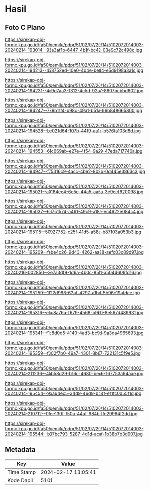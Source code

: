 # Hasil

## Foto C Plano

https://sirekap-obj-formc.kpu.go.id/fa50/pemilu/pdpr/51/02/07/20/14/5102072014003-20240214-193014--92a3af1b-6447-4b1f-bc42-03e9c72c498c.jpg

https://sirekap-obj-formc.kpu.go.id/fa50/pemilu/pdpr/51/02/07/20/14/5102072014003-20240214-194213--458752ed-10e0-4b4e-be84-e5d9198a3a1c.jpg

https://sirekap-obj-formc.kpu.go.id/fa50/pemilu/pdpr/51/02/07/20/14/5102072014003-20240214-194231--4c9d7aa3-1312-4c5d-92a7-8807bcbbd602.jpg

https://sirekap-obj-formc.kpu.go.id/fa50/pemilu/pdpr/51/02/07/20/14/5102072014003-20240214-194247--739b11f4-b98c-49a1-b51a-96b848665800.jpg

https://sirekap-obj-formc.kpu.go.id/fa50/pemilu/pdpr/51/02/07/20/14/5102072014003-20240214-194528--be021d64-107b-44f9-aa1a-b576fa103d8d.jpg

https://sirekap-obj-formc.kpu.go.id/fa50/pemilu/pdpr/51/02/07/20/14/5102072014003-20240214-194553--61c669ab-e27e-4f54-9a29-47eda717746a.jpg

https://sirekap-obj-formc.kpu.go.id/fa50/pemilu/pdpr/51/02/07/20/14/5102072014003-20240214-194947--f75316c9-4acc-4be2-809b-0d445e3863c3.jpg

https://sirekap-obj-formc.kpu.go.id/fa50/pemilu/pdpr/51/02/07/20/14/5102072014003-20240214-195021--a0164ee4-6e5e-44a5-aa6a-3e9ecf620098.jpg

https://sirekap-obj-formc.kpu.go.id/fa50/pemilu/pdpr/51/02/07/20/14/5102072014003-20240214-195037--66751574-a461-49c9-a18e-ec4622e084c4.jpg

https://sirekap-obj-formc.kpu.go.id/fa50/pemilu/pdpr/51/02/07/20/14/5102072014003-20240214-195115--50927752-c25f-41d5-a58e-b87103a053b3.jpg

https://sirekap-obj-formc.kpu.go.id/fa50/pemilu/pdpr/51/02/07/20/14/5102072014003-20240214-195209--febe4c26-9d43-4262-aa88-aefc03c89d97.jpg

https://sirekap-obj-formc.kpu.go.id/fa50/pemilu/pdpr/51/02/07/20/14/5102072014003-20240216-002850--3e7a3df9-1d6a-4b0c-85f1-a5044609fd16.jpg

https://sirekap-obj-formc.kpu.go.id/fa50/pemilu/pdpr/51/02/07/20/14/5102072014003-20240214-195259--1f22d988-62af-4297-a1bd-5b96c19afdce.jpg

https://sirekap-obj-formc.kpu.go.id/fa50/pemilu/pdpr/51/02/07/20/14/5102072014003-20240214-195316--e5c8a76a-f679-4568-b9b0-8e567d489931.jpg

https://sirekap-obj-formc.kpu.go.id/fa50/pemilu/pdpr/51/02/07/20/14/5102072014003-20240214-195341--f1c8d0d5-4140-4ad3-bc9d-9a3da4965693.jpg

https://sirekap-obj-formc.kpu.go.id/fa50/pemilu/pdpr/51/02/07/20/14/5102072014003-20240214-195359--f302f7b0-49a7-4301-8b67-722131c5f9e5.jpg

https://sirekap-obj-formc.kpu.go.id/fa50/pemilu/pdpr/51/02/07/20/14/5102072014003-20240214-211236--45b58d29-b16c-4680-bec6-167753a94aae.jpg

https://sirekap-obj-formc.kpu.go.id/fa50/pemilu/pdpr/51/02/07/20/14/5102072014003-20240214-195454--9ba64ec5-34d9-46d9-b44f-ef1fc0d55f1d.jpg

https://sirekap-obj-formc.kpu.go.id/fa50/pemilu/pdpr/51/02/07/20/14/5102072014003-20240214-210712--01ee130f-f50a-44af-984b-ffe29964f2dd.jpg

https://sirekap-obj-formc.kpu.go.id/fa50/pemilu/pdpr/51/02/07/20/14/5102072014003-20240214-195544--b37bc793-5287-4d1d-acaf-1b38b7b3d907.jpg


## Metadata

| Key        | Value               |
| ---------- | ------------------- |
| Time Stamp | 2024-02-17 13:05:41 |
| Kode Dapil | 5101                |



